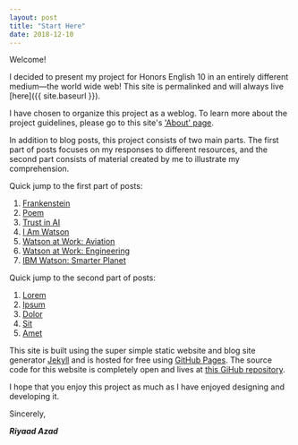 ```yaml
---
layout: post
title: "Start Here"
date: 2018-12-10
---
```


Welcome!

I decided to present my project for Honors English 10 in an entirely different medium&mdash;the world wide web! This site is permalinked and will always live [here]({{ site.baseurl }}).

I have chosen to organize this project as a weblog. To learn more about the project guidelines, please go to this site's ['About' page](about/).

In addition to blog posts, this project consists of two main parts. The first part of posts focuses on my responses to different resources, and the second part consists of material created by me to illustrate my comprehension.

Quick jump to the first part of posts:
1. [Frankenstein](#)
2. [Poem](#)
3. [Trust in AI](#)
4. [I Am Watson](#)
5. [Watson at Work: Aviation](#)
6. [Watson at Work: Engineering](#)
7. [IBM Watson: Smarter Planet](#)

Quick jump to the second part of posts:
1. [Lorem](#)
2. [Ipsum](#)
3. [Dolor](#)
4. [Sit](#)
5. [Amet](#)

This site is built using the super simple static website and blog site generator [Jekyll](https://jekyllrb.com/) and is hosted for free using [GitHub Pages](https://pages.github.com/). The source code for this website is completely open and lives at [this GiHub repository](https://github.com/riyaadazad/multi-genre-project).

I hope that you enjoy this project as much as I have enjoyed designing and developing it.

Sincerely,

***Riyaad Azad***
